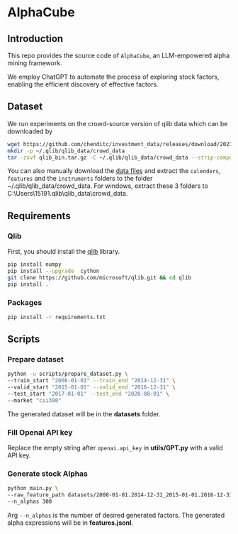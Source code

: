 # AlphaCube

## Introduction
This repo provides the source code of `AlphaCube`, an LLM-empowered alpha mining framework.

We employ ChatGPT to automate the process of exploring stock factors, enabling the efficient discovery of effective factors.

## Dataset
We run experiments on the crowd-source version of qlib data which can be downloaded by
```bash
wget https://github.com/chenditc/investment_data/releases/download/2023-06-01/qlib_bin.tar.gz
mkdir -p ~/.qlib/qlib_data/crowd_data
tar -zxvf qlib_bin.tar.gz -C ~/.qlib/qlib_data/crowd_data --strip-components=2
```
You can also manually download the [data files](https://github.com/chenditc/investment_data/releases/download/2023-06-01/qlib_bin.tar.gz) and extract the `calenders`, `features` and the `instruments` folders to the folder ~/.qlib/qlib_data/crowd_data.
For windows, extract these 3 folders to C:\Users\15191\.qlib\qlib_data\crowd_data.

## Requirements

### Qlib

First, you should install the [qlib](https://github.com/microsoft/qlib) library.

```bash
pip install numpy
pip install --upgrade  cython
git clone https://github.com/microsoft/qlib.git && cd qlib
pip install .
```

### Packages
```bash
pip install -r requirements.txt
```

## Scripts

### Prepare dataset
```bash
python -u scripts/prepare_dataset.py \
--train_start "2008-01-01" --train_end "2014-12-31" \
--valid_start "2015-01-01" --valid_end "2016-12-31" \
--test_start "2017-01-01" --test_end "2020-08-01" \
--market "csi300"
```
The generated dataset will be in the **datasets** folder.

### Fill Openai API key
Replace the empty string after `openai.api_key` in **utils/GPT.py** with a valid API key.

### Generate stock Alphas
```bash
python main.py \
--raw_feature_path datasets/2008-01-01.2014-12-31_2015-01-01.2016-12-31_2017-01-01.2020-08-01_csi300/OHLCV \
--n_alphas 300
```

Arg `--n_alphas` is the number of desired generated factors. The generated alpha expressions will be in **features.jsonl**.
